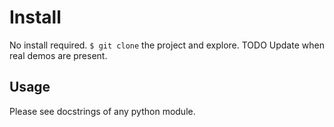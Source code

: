 Install
========

No install required. `$ git clone` the project and explore. TODO Update when real demos are present.

Usage
--------
Please see docstrings of any python module.

